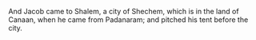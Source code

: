 And Jacob came to Shalem, a city of Shechem, which is in the land of Canaan, when he came from Padanaram; and pitched his tent before the city.
